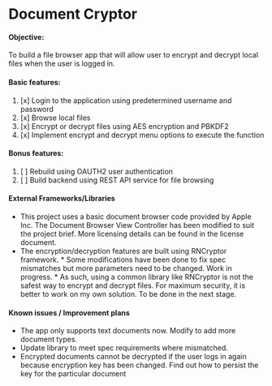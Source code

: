 #  Document Cryptor

#### Objective:
To build a file browser app that will allow user to encrypt and decrypt local files when the user is logged in.

#### Basic features:
1. [x] Login to the application using predetermined username and password
2. [x] Browse local files 
3. [x] Encrypt or decrypt files using AES encryption and PBKDF2
4. [x] Implement encrypt and decrypt menu options to execute the function

#### Bonus features: 
1. [ ] Rebuild using OAUTH2 user authentication
2. [ ] Build backend using REST API service for file browsing

#### External Frameworks/Libraries
* This project uses a basic document browser code provided by Apple Inc. The Document Browser View Controller has been modified to suit the project brief. More licensing details can be found in the license document.
* The encryption/decryption features are built using RNCryptor framework. 
        * Some modifications have been done to fix spec mismatches but more parameters need to be changed. Work in progress.
        * As such, using a common library like RNCryptor is not the safest way to encrypt and decrypt files. For maximum security, it is better to work on my own solution. To be done in the next stage.
        
#### Known issues / Improvement plans
* The app only supports text documents now. Modify to add more document types.
* Update library to meet spec requirements where mismatched.
* Encrypted documents cannot be decrypted if the user logs in again because encryption key has been changed. Find out how to persist the key for the particular document

